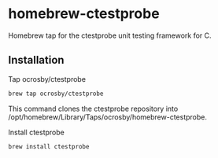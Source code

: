 # homebrew-ctestprobe

Homebrew tap for the ctestprobe unit testing framework for C.

## Installation

Tap ocrosby/ctestprobe

```bash
brew tap ocrosby/ctestprobe
```

This command clones the ctestprobe repository into /opt/homebrew/Library/Taps/ocrosby/homebrew-ctestprobe.

Install ctestprobe

```bash
brew install ctestprobe
```

